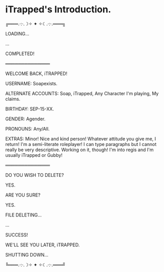 # iTrapped's Introduction.

╔═══.·:·.☽✧    ✦    ✧☾.·:·.═══╗

LOADING...

...

COMPLETED!

══════════════

WELCOME BACK, iTRAPPED!

USERNAME: Soapexists.

ALTERNATE ACCOUNTS: Soap, iTrapped, Any Character I'm playing, My claims.

BIRTHDAY: SEP-15-XX.

GENDER: Agender.

PRONOUNS: Any/All.

EXTRAS: Minor! Nice and kind person! Whatever attitude you give me, I return! I'm a semi-literate roleplayer! I can type paragraphs but I cannot really be very descriptive. Working on it, though! I'm into regis and I'm usually iTrapped or Gubby!

══════════════

DO YOU WISH TO DELETE?

YES.

ARE YOU SURE?

YES.

FILE DELETING...

...

SUCCESS!

WE'LL SEE YOU LATER, iTRAPPED.

SHUTTING DOWN...

╚═══.·:·.☽✧    ✦    ✧☾.·:·.═══╝
